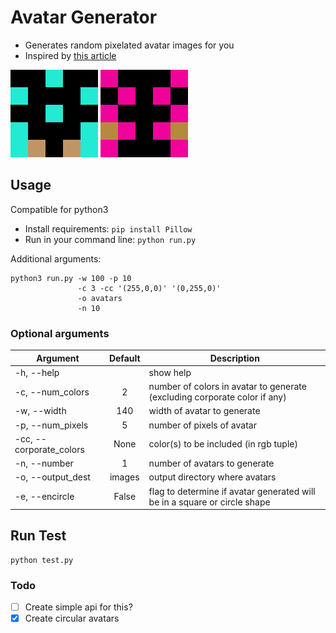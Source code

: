 # Avatar Generator
- Generates random pixelated avatar images for you
- Inspired by [this article](https://medium.freecodecamp.org/how-to-create-generative-art-in-less-than-100-lines-of-code-d37f379859f)

![img1](img_1556964797.png)
![img2](img_1556964802.png)

## Usage
Compatible for python3
- Install requirements: `pip install Pillow`
- Run in your command line: `python run.py`

Additional arguments:
```
python3 run.py -w 100 -p 10 
               -c 3 -cc '(255,0,0)' '(0,255,0)'
               -o avatars
               -n 10
```

### Optional arguments

| Argument        | Default           | Description  |
| ------------------------ |:-------------:| -----|
| -h, --help    |  | show help  |
| -c, --num_colors | 2      | number of colors in avatar to generate (excluding corporate color if any) |
| -w,  --width | 140 | width of avatar to generate |
|-p, --num_pixels | 5 | number of pixels of avatar|
|-cc, --corporate_colors | None |   color(s) to be included (in rgb tuple)
|-n, --number |1| number of avatars to generate
|-o, --output_dest | images| output directory where avatars|
|-e, --encircle |False|flag to determine if avatar generated will be in a square or circle shape|

## Run Test
```
python test.py
```

### Todo
- [ ] Create simple api for this? 
- [x] Create circular avatars